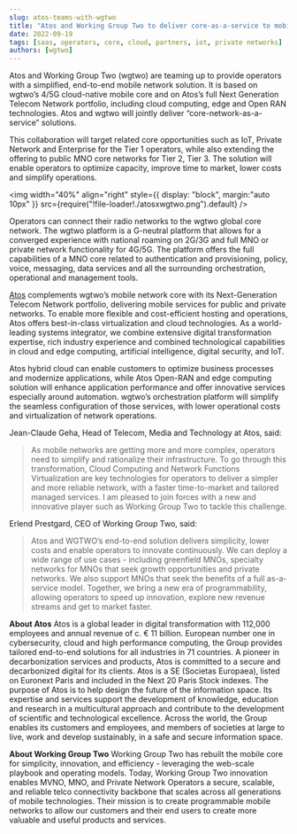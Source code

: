 ```yaml
---
slug: atos-teams-with-wgtwo
title: "Atos and Working Group Two to deliver core-as-a-service to mobile operators worldwide"
date: 2022-09-19
tags: [saas, operators, core, cloud, partners, iot, private networks]
authors: [wgtwo]
---
```


Atos and Working Group Two (wgtwo) are teaming up to provide operators with a simplified, end-to-end mobile network solution. It is based on wgtwo’s 4/5G cloud-native mobile core and on Atos’s full Next Generation Telecom Network portfolio, including cloud computing, edge and Open RAN technologies. Atos and wgtwo will jointly deliver “core-network-as-a-service” solutions. 

<!--truncate-->

This collaboration will target related core opportunities such as IoT, Private Network and Enterprise for the Tier 1 operators, while also extending the offering to public MNO core networks for Tier 2, Tier 3. The solution will enable operators to optimize capacity, improve time to market, lower costs and simplify operations.

<img
  width="40%"
  align="right"
  style={{
    display: "block",
    margin:"auto 10px"
  }}
  src={require("!file-loader!./atosxwgtwo.png").default}
/>

Operators can connect their radio networks to the wgtwo global core network. The wgtwo platform is a G-neutral platform that allows for a converged experience with national roaming on 2G/3G and full MNO or private network functionality for 4G/5G. The platform offers the full capabilities of a MNO core related to authentication and provisioning, policy, voice, messaging, data services and all the surrounding orchestration, operational and management tools.  

[Atos](https://atos.net/en/) complements wgtwo’s mobile network core with its Next-Generation Telecom Network portfolio, delivering mobile services for public and private networks. To enable more flexible and cost-efficient hosting and operations, Atos offers best-in-class virtualization and cloud technologies. As a world-leading systems integrator, we combine extensive digital transformation expertise, rich industry experience and combined technological capabilities in cloud and edge computing, artificial intelligence, digital security, and IoT.

Atos hybrid cloud can enable customers to optimize business processes and modernize applications, while Atos Open-RAN and edge computing solution will enhance application performance and offer innovative services especially around automation. wgtwo’s orchestration platform will simplify the seamless configuration of those services, with lower operational costs and virtualization of network operations. 

Jean-Claude Geha, Head of Telecom, Media and Technology at Atos, said:
>  As mobile networks are getting more and more complex, operators need to simplify and rationalize their infrastructure. To go through this transformation, Cloud Computing and Network Functions Virtualization are key technologies for operators to deliver a simpler and more reliable network, with a faster time-to-market and tailored managed services. I am pleased to join forces with a new and innovative player such as Working Group Two to tackle this challenge.

Erlend Prestgard, CEO of Working Group Two, said: 
> Atos and WGTWO’s end-to-end solution delivers simplicity, lower costs and enable operators to innovate continuously. We can deploy a wide range of use cases - including greenfield MNOs, specialty networks for MNOs that seek growth opportunities and private networks. We also support MNOs that seek the benefits of a full as-a-service model. Together, we bring a new era of programmability, allowing operators to speed up innovation, explore new revenue streams and get to market faster. 

**About Atos**
Atos is a global leader in digital transformation with 112,000 employees and annual revenue of c. € 11 billion. European number one in cybersecurity, cloud and high performance computing, the Group provides tailored end-to-end solutions for all industries in 71 countries. A pioneer in decarbonization services and products, Atos is committed to a secure and decarbonized digital for its clients. Atos is a SE (Societas Europaea), listed on Euronext Paris and included in the Next 20 Paris Stock indexes. The purpose of Atos is to help design the future of the information space. Its expertise and services support the development of knowledge, education and research in a multicultural approach and contribute to the development of scientific and technological excellence. Across the world, the Group enables its customers and employees, and members of societies at large to live, work and develop sustainably, in a safe and secure information space.

**About Working Group Two**
Working Group Two has rebuilt the mobile core for simplicity, innovation, and efficiency - leveraging the web-scale playbook and operating models. Today, Working Group Two innovation enables MVNO, MNO, and Private Network Operators a secure, scalable, and reliable telco connectivity backbone that scales across all generations of mobile technologies. Their mission is to create programmable mobile networks to allow our customers and their end users to create more valuable and useful products and services. 


